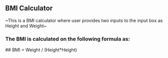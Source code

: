 ## BMI Calculator

~This is a BMI calculator where user provides two inputs to the input box as Height and Weight~

<h3>The BMI is calculated on the following formula as:</h3>
## BMI = Weight / (Height*Height)
